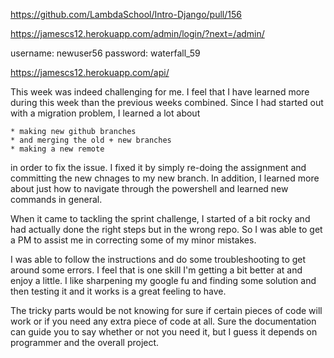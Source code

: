 https://github.com/LambdaSchool/Intro-Django/pull/156

https://jamescs12.herokuapp.com/admin/login/?next=/admin/

username: newuser56
password: waterfall_59

https://jamescs12.herokuapp.com/api/

This week was indeed challenging for me. I feel that I have learned more during this week than the previous weeks combined. Since I had started out with a migration problem, I learned a lot about

    * making new github branches
    * and merging the old + new branches
    * making a new remote

in order to fix the issue. I fixed it by simply re-doing the assignment and committing the new chnages to my new branch. In addition, I learned more about just how to navigate through the powershell and learned new commands in general.

When it came to tackling the sprint challenge, I started of a bit rocky and had actually done the right steps but in the wrong repo. So I was able to get a PM to assist me in correcting some of my minor mistakes.

I was able to follow the instructions and do some troubleshooting to get around some errors. I feel that is one skill I'm getting a bit better at and enjoy a little. I like sharpening my google fu and finding some solution and then testing it and it works is a great feeling to have.

The tricky parts would be not knowing for sure if certain pieces of code will work or if you need any extra piece of code at all. Sure the documentation can guide you to say whether or not you need it, but I guess it depends on programmer and the overall project.
